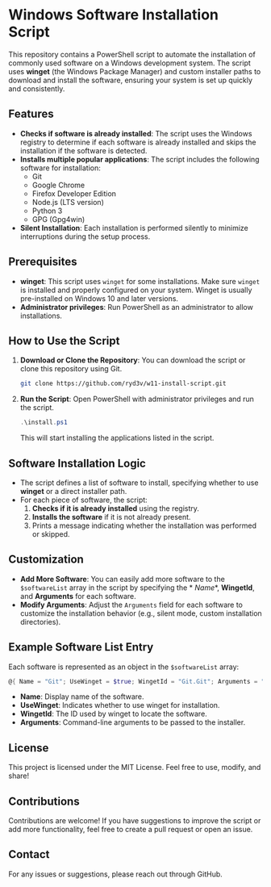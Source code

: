 # Windows Software Installation Script

This repository contains a PowerShell script to automate the installation of commonly used software on a Windows
development system.
The script uses **winget** (the Windows Package Manager) and custom installer paths to download and install the
software, ensuring your system is set up quickly and consistently.

## Features

- **Checks if software is already installed**: The script uses the Windows registry to determine if each software is
  already installed and skips the installation if the software is detected.
- **Installs multiple popular applications**: The script includes the following software for installation:
    - Git
    - Google Chrome
    - Firefox Developer Edition
    - Node.js (LTS version)
    - Python 3
    - GPG (Gpg4win)
- **Silent Installation**: Each installation is performed silently to minimize interruptions during the setup process.

## Prerequisites

- **winget**: This script uses `winget` for some installations. Make sure `winget` is installed and properly configured
  on your system. Winget is usually pre-installed on Windows 10 and later versions.
- **Administrator privileges**: Run PowerShell as an administrator to allow installations.

## How to Use the Script

1. **Download or Clone the Repository**: You can download the script or clone this repository using Git.
   ```sh
   git clone https://github.com/ryd3v/w11-install-script.git
   ```

2. **Run the Script**: Open PowerShell with administrator privileges and run the script.
   ```powershell
   .\install.ps1
   ```
   This will start installing the applications listed in the script.

## Software Installation Logic

- The script defines a list of software to install, specifying whether to use **winget** or a direct installer path.
- For each piece of software, the script:
    1. **Checks if it is already installed** using the registry.
    2. **Installs the software** if it is not already present.
    3. Prints a message indicating whether the installation was performed or skipped.

## Customization

- **Add More Software**: You can easily add more software to the `$softwareList` array in the script by specifying the *
  *Name**, **WingetId**, and **Arguments** for each software.
- **Modify Arguments**: Adjust the `Arguments` field for each software to customize the installation behavior (e.g.,
  silent mode, custom installation directories).

## Example Software List Entry

Each software is represented as an object in the `$softwareList` array:

```powershell
@{ Name = "Git"; UseWinget = $true; WingetId = "Git.Git"; Arguments = "--silent" }
```

- **Name**: Display name of the software.
- **UseWinget**: Indicates whether to use winget for installation.
- **WingetId**: The ID used by winget to locate the software.
- **Arguments**: Command-line arguments to be passed to the installer.

## License

This project is licensed under the MIT License. Feel free to use, modify, and share!

## Contributions

Contributions are welcome! If you have suggestions to improve the script or add more functionality, feel free to create
a pull request or open an issue.

## Contact

For any issues or suggestions, please reach out through GitHub.

